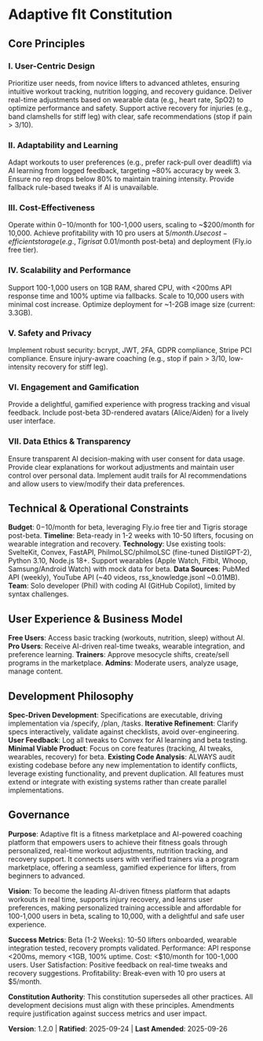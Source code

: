 # Adaptive fIt Constitution

## Core Principles

### I. User-Centric Design

Prioritize user needs, from novice lifters to advanced athletes, ensuring intuitive workout tracking, nutrition logging, and recovery guidance. Deliver real-time adjustments based on wearable data (e.g., heart rate, SpO2) to optimize performance and safety. Support active recovery for injuries (e.g., band clamshells for stiff leg) with clear, safe recommendations (stop if pain > 3/10).

### II. Adaptability and Learning

Adapt workouts to user preferences (e.g., prefer rack-pull over deadlift) via AI learning from logged feedback, targeting ~80% accuracy by week 3. Ensure no rep drops below 80% to maintain training intensity. Provide fallback rule-based tweaks if AI is unavailable.

### III. Cost-Effectiveness

Operate within $0-$10/month for 100-1,000 users, scaling to ~$200/month for 10,000. Achieve profitability with 10 pro users at $5/month. Use cost-efficient storage (e.g., Tigris at ~$0.01/month post-beta) and deployment (Fly.io free tier).

### IV. Scalability and Performance

Support 100-1,000 users on 1GB RAM, shared CPU, with <200ms API response time and 100% uptime via fallbacks. Scale to 10,000 users with minimal cost increase. Optimize deployment for ~1-2GB image size (current: 3.3GB).

### V. Safety and Privacy

Implement robust security: bcrypt, JWT, 2FA, GDPR compliance, Stripe PCI compliance. Ensure injury-aware coaching (e.g., stop if pain > 3/10, low-intensity recovery for stiff leg).

### VI. Engagement and Gamification

Provide a delightful, gamified experience with progress tracking and visual feedback. Include post-beta 3D-rendered avatars (Alice/Aiden) for a lively user interface.

### VII. Data Ethics & Transparency

Ensure transparent AI decision-making with user consent for data usage. Provide clear explanations for workout adjustments and maintain user control over personal data. Implement audit trails for AI recommendations and allow users to view/modify their data preferences.

## Technical & Operational Constraints

**Budget**: $0-$10/month for beta, leveraging Fly.io free tier and Tigris storage post-beta.
**Timeline**: Beta-ready in 1-2 weeks with 10-50 lifters, focusing on wearable integration and recovery.
**Technology**: Use existing tools: SvelteKit, Convex, FastAPI, PhilmoLSC/philmoLSC (fine-tuned DistilGPT-2), Python 3.10, Node.js 18+. Support wearables (Apple Watch, Fitbit, Whoop, Samsung/Android Watch) with mock data for beta.
**Data Sources**: PubMed API (weekly), YouTube API (~40 videos, rss_knowledge.jsonl ~0.01MB).
**Team**: Solo developer (Phil) with coding AI (GitHub Copilot), limited by syntax challenges.

## User Experience & Business Model

**Free Users**: Access basic tracking (workouts, nutrition, sleep) without AI.
**Pro Users**: Receive AI-driven real-time tweaks, wearable integration, and preference learning.
**Trainers**: Approve mesocycle shifts, create/sell programs in the marketplace.
**Admins**: Moderate users, analyze usage, manage content.

## Development Philosophy

**Spec-Driven Development**: Specifications are executable, driving implementation via /specify, /plan, /tasks.
**Iterative Refinement**: Clarify specs interactively, validate against checklists, avoid over-engineering.
**User Feedback**: Log all tweaks to Convex for AI learning and beta testing.
**Minimal Viable Product**: Focus on core features (tracking, AI tweaks, wearables, recovery) for beta.
**Existing Code Analysis**: ALWAYS audit existing codebase before any new implementation to identify conflicts, leverage existing functionality, and prevent duplication. All features must extend or integrate with existing systems rather than create parallel implementations.

## Governance

**Purpose**: Adaptive fIt is a fitness marketplace and AI-powered coaching platform that empowers users to achieve their fitness goals through personalized, real-time workout adjustments, nutrition tracking, and recovery support. It connects users with verified trainers via a program marketplace, offering a seamless, gamified experience for lifters, from beginners to advanced.

**Vision**: To become the leading AI-driven fitness platform that adapts workouts in real time, supports injury recovery, and learns user preferences, making personalized training accessible and affordable for 100-1,000 users in beta, scaling to 10,000, with a delightful and safe user experience.

**Success Metrics**: Beta (1-2 Weeks): 10-50 lifters onboarded, wearable integration tested, recovery prompts validated. Performance: API response <200ms, memory <1GB, 100% uptime. Cost: <$10/month for 100-1,000 users. User Satisfaction: Positive feedback on real-time tweaks and recovery suggestions. Profitability: Break-even with 10 pro users at $5/month.

**Constitution Authority**: This constitution supersedes all other practices. All development decisions must align with these principles. Amendments require justification against success metrics and user impact.

**Version**: 1.2.0 | **Ratified**: 2025-09-24 | **Last Amended**: 2025-09-26

